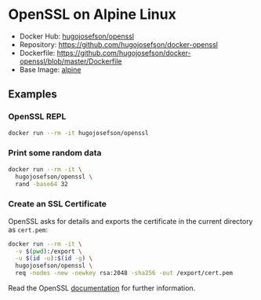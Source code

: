 # OpenSSL on Alpine Linux

- Docker Hub: [hugojosefson/openssl](https://hub.docker.com/r/hugojosefson/openssl/)
- Repository: <https://github.com/hugojosefson/docker-openssl>
- Dockerfile: <https://github.com/hugojosefson/docker-openssl/blob/master/Dockerfile>
- Base Image: [alpine](https://hub.docker.com/_/alpine/)

## Examples

### OpenSSL REPL

```bash
docker run --rm -it hugojosefson/openssl
```

### Print some random data

```bash
docker run --rm -it \
  hugojosefson/openssl \
  rand -base64 32
```

### Create an SSL Certificate

OpenSSL asks for details and exports the certificate in the current directory as `cert.pem`:

```bash
docker run --rm -it \
  -v $(pwd):/export \
  -u $(id -u):$(id -g) \
  hugojosefson/openssl \
  req -nodes -new -newkey rsa:2048 -sha256 -out /export/cert.pem
```

Read the OpenSSL [documentation](https://www.openssl.org/docs/) for further information.
